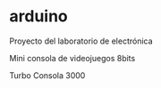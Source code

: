 # arduino
Proyecto del laboratorio de electrónica

Mini consola de videojuegos 8bits

Turbo Consola 3000